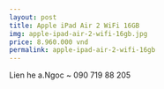 ```yaml
---
layout: post
title: Apple iPad Air 2 WiFi 16GB
img: apple-ipad-air-2-wifi-16gb.jpg
price: 8.960.000 vnd
permalink: apple-ipad-air-2-wifi-16gb
---
```

Lien he a.Ngoc ~ 090 719 88 205
